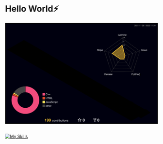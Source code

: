 # Hello World⚡
![3d](./profile-3d-contrib/profile-night-rainbow.svg)
##
[![My Skills](https://skillicons.dev/icons?i=js,html,css,react,flutter,blender,bootstrap,c,cpp,figma,godot,java,php,py,unity,aseprite,&perline=6)](https://skillicons.dev)
